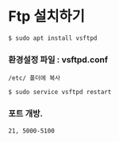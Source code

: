 # Ftp 설치하기
```
$ sudo apt install vsftpd
```

### 환경설정 파일 : vsftpd.conf

```
/etc/ 폴더에 복사

$ sudo service vsftpd restart
```

### 포트 개방.
```
21, 5000-5100
```
